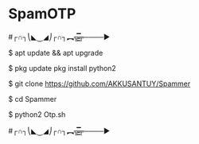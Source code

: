 # SpamOTP

#┌∩┐⎝◣⏝◢⎠┌∩┐︻╦̵̵͇̿̿̿̿╤────►

$ apt update && apt upgrade

$ pkg update pkg install python2

$ git clone https://github.com/AKKUSANTUY/Spammer

$ cd Spammer

$ python2 Otp.sh

#┌∩┐⎝◣⏝◢⎠┌∩┐︻╦̵̵͇̿̿̿̿╤────►
